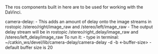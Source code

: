 The ros components built in here are to be used for working with the DaVinci.

camera-delay: 
	- This adds an amount of delay onto the image streams in rostopic /stereo/right/image_raw and /stereo/left/image_raw
	- The output delay stream will be in rostopic /stereo/right_delay/image_raw and /stereo/left_delay/image_raw
To run it:
	- type in terminal: ~/catkin_ws/devel/lib/camera-delay/camera-delay -d <delay-in-ms> -b <-buffer-size>
	- default buffer size is 20



